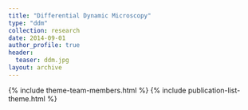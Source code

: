 ```yaml
---
title: "Differential Dynamic Microscopy"
type: "ddm"
collection: research
date: 2014-09-01
author_profile: true
header:
  teaser: ddm.jpg
layout: archive
---
```


{% include theme-team-members.html %}
{% include publication-list-theme.html %}